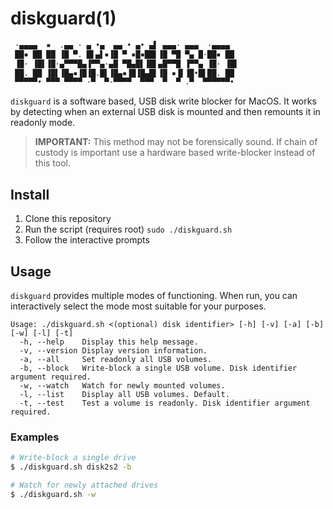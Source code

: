 # diskguard(1)

```bash
 ·▄▄▄▄  ▪  .▄▄ · ▄ •▄  ▄▄ • ▄• ▄▌ ▄▄▄· ▄▄▄  ·▄▄▄▄  
 ██▪ ██ ██ ▐█ ▀. █▌▄▌▪▐█ ▀ ▪█▪██▌▐█ ▀█ ▀▄ █·██▪ ██ 
 ▐█· ▐█▌▐█·▄▀▀▀█▄▐▀▀▄·▄█ ▀█▄█▌▐█▌▄█▀▀█ ▐▀▀▄ ▐█· ▐█▌
 ██. ██ ▐█▌▐█▄▪▐█▐█.█▌▐█▄▪▐█▐█▄█▌▐█ ▪▐▌▐█•█▌██. ██ 
 ▀▀▀▀▀• ▀▀▀ ▀▀▀▀ ·▀  ▀·▀▀▀▀  ▀▀▀  ▀  ▀ .▀  ▀▀▀▀▀▀•
```

`diskguard` is a software based, USB disk write blocker for MacOS. It works by detecting when an external USB disk is mounted and then remounts it in readonly mode.

> **IMPORTANT:** This method may not be forensically sound. If chain of custody is important use a hardware based write-blocker instead of this tool. 

## Install

1. Clone this repository
2. Run the script (requires root) `sudo ./diskguard.sh`
3. Follow the interactive prompts

## Usage

`diskguard` provides multiple modes of functioning. When run, you can interactively select the mode most suitable for your purposes.

```
Usage: ./diskguard.sh <(optional) disk identifier> [-h] [-v] [-a] [-b] [-w] [-l] [-t]
  -h, --help    Display this help message.
  -v, --version Display version information.
  -a, --all     Set readonly all USB volumes.
  -b, --block   Write-block a single USB volume. Disk identifier argument required.
  -w, --watch   Watch for newly mounted volumes.
  -l, --list    Display all USB volumes. Default.
  -t, --test    Test a volume is readonly. Disk identifier argument required.
```

### Examples

```bash
# Write-block a single drive
$ ./diskguard.sh disk2s2 -b
```

```bash
# Watch for newly attached drives
$ ./diskguard.sh -w
```


